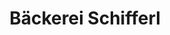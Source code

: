 ---
title: "Bäckerei Schifferl"
url: /regensburg/baeckerei-schifferl-sulzfeldstrasse/
shop: Bäckerei
---